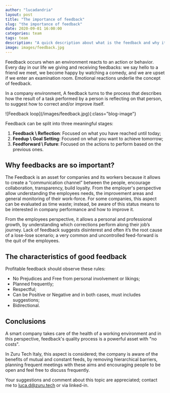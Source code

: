```yaml
---
author: "lucadandria"
layout: post
title: "The importance of feedback"
slug: "the importance of feedback"
date: 2020-09-01 16:00:00
categories: team
tags: team
description: "A quick description about what is the feedback and why it's so important"
image: images/feedback.jpg
---
```


Feedback occurs when an environment reacts to an action or behavior. Every day in our life we giving and receiving feedbacks: we say hello to a friend we meet, we become happy by watching a comedy, and we are upset if we enter an examination room. Emotional reactions underlie the concept of feedback.

In a company environment, A feedback turns to the process that describes how the result of a task performed by a person is reflecting on that person, to suggest how to correct and/or improve itself.

<div markdown="1" class="blog-image-container">
![Feedback loop](/images/feedback.jpg){:class="blog-image"}
</div>

Feedback can be split into three meaningful stages:

1. **Feedback \ Reflection**: Focused on what you have reached until today;
2. **Feedup \ Goal Setting**: Focused on what you want to achieve tomorrow;
3. **Feedforward \ Future**: Focused on the actions to perform based on the previous ones.

## Why feedbacks are so important?

The Feedback is an asset for companies and its workers because it allows to create a “communication channel” between the people, encourage collaboration, transparency, build loyalty. From the employer's perspective allow understanding the employees needs, the improvement areas and general monitoring of their work-force. For some companies, this aspect can be evaluated as time waste; instead, be aware of this status means to be interested in company performance and how to improve it.

From the employees perspective, it allows a personal and professional growth, by understanding which corrections perform along their job’s journey. Lack of feedback suggests disinterest and often it’s the root cause of a lose-lose scenario; a very common and uncontrolled feed-forward is the quit of the employees.

## The characteristics of good feedback

Profitable feedback should observe these rules:

- No Prejudices and Free from personal involvement or likings;
- Planned frequently;
- Respectful;
- Can be Positive or Negative and in both cases, must includes suggestions;
- Bidirectional.

## Conclusions

A smart company takes care of the health of a working environment and in this perspective, feedback's quality process is a powerful asset with "no costs".

In Zuru Tech Italy, this aspect is considered; the company is aware of the benefits of mutual and constant feeds, by removing hierarchical barriers, planning frequent meetings with these aims and encouraging people to be open and feel free to discuss frequently.

Your suggestions and comment about this topic are appreciated; contact me to luca.d@zuru.tech or via linked-in.
